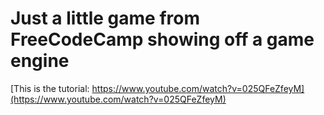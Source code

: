 # Just a little game from FreeCodeCamp showing off a game engine

[This is the tutorial: https://www.youtube.com/watch?v=025QFeZfeyM](https://www.youtube.com/watch?v=025QFeZfeyM)
